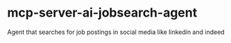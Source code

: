 # mcp-server-ai-jobsearch-agent
Agent that searches for job postings in social media like linkedin and indeed
